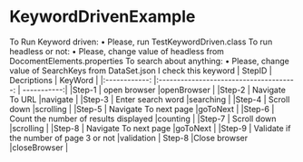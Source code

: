 # KeywordDrivenExample
To Run Keyword driven:
• Please, run TestKeywordDriven.class
To run headless or not:
• Please, change value of headless from DocomentElements.properties
To search about anything:
• Please, change value of SearchKeys from DataSet.json
I check this keyword 
| StepID        | Decriptions                             | KeyWord     |
|:------------: |:--------------------------------------: | -----------:|
|Step-1         |	open browser	                          |openBrowser  |
|Step-2         |	Navigate To URL	                        |navigate     |
|Step-3	        | Enter search word	                      |searching    |
|Step-4         | Scroll down	                            |scrolling    |
|Step-5   	    | Navigate To next page	                  |goToNext     |
|Step-6	        | Count the number of results displayed   |counting     |
|Step-7         |	Scroll down	                            |scrolling    |
|Step-8         |	Navigate To next page	                  |goToNext     |
|Step-9         |	Validate if the number of page 3 or not	|validation   |
Step-8	        |Close browser                            |closeBrowser |
